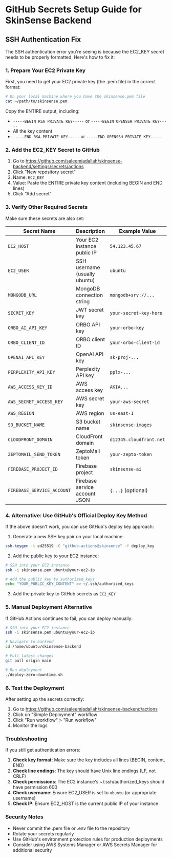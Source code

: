 # GitHub Secrets Setup Guide for SkinSense Backend

## SSH Authentication Fix

The SSH authentication error you're seeing is because the EC2_KEY secret needs to be properly formatted. Here's how to fix it:

### 1. Prepare Your EC2 Private Key

First, you need to get your EC2 private key (the .pem file) in the correct format:

```bash
# On your local machine where you have the skinsense.pem file
cat ~/path/to/skinsense.pem
```

Copy the ENTIRE output, including:
- `-----BEGIN RSA PRIVATE KEY-----` or `-----BEGIN OPENSSH PRIVATE KEY-----`
- All the key content
- `-----END RSA PRIVATE KEY-----` or `-----END OPENSSH PRIVATE KEY-----`

### 2. Add the EC2_KEY Secret to GitHub

1. Go to https://github.com/saleemjadallah/skinsense-backend/settings/secrets/actions
2. Click "New repository secret"
3. Name: `EC2_KEY`
4. Value: Paste the ENTIRE private key content (including BEGIN and END lines)
5. Click "Add secret"

### 3. Verify Other Required Secrets

Make sure these secrets are also set:

| Secret Name | Description | Example Value |
|------------|-------------|---------------|
| `EC2_HOST` | Your EC2 instance public IP | `54.123.45.67` |
| `EC2_USER` | SSH username (usually ubuntu) | `ubuntu` |
| `MONGODB_URL` | MongoDB connection string | `mongodb+srv://...` |
| `SECRET_KEY` | JWT secret key | `your-secret-key-here` |
| `ORBO_AI_API_KEY` | ORBO API key | `your-orbo-key` |
| `ORBO_CLIENT_ID` | ORBO client ID | `your-orbo-client-id` |
| `OPENAI_API_KEY` | OpenAI API key | `sk-proj-...` |
| `PERPLEXITY_API_KEY` | Perplexity API key | `pplx-...` |
| `AWS_ACCESS_KEY_ID` | AWS access key | `AKIA...` |
| `AWS_SECRET_ACCESS_KEY` | AWS secret key | `your-aws-secret` |
| `AWS_REGION` | AWS region | `us-east-1` |
| `S3_BUCKET_NAME` | S3 bucket name | `skinsense-images` |
| `CLOUDFRONT_DOMAIN` | CloudFront domain | `d12345.cloudfront.net` |
| `ZEPTOMAIL_SEND_TOKEN` | ZeptoMail token | `your-zepto-token` |
| `FIREBASE_PROJECT_ID` | Firebase project | `skinsense-ai` |
| `FIREBASE_SERVICE_ACCOUNT` | Firebase service account JSON | `{...}` (optional) |

### 4. Alternative: Use GitHub's Official Deploy Key Method

If the above doesn't work, you can use GitHub's deploy key approach:

1. Generate a new SSH key pair on your local machine:
```bash
ssh-keygen -t ed25519 -C "github-actions@skinsense" -f deploy_key
```

2. Add the public key to your EC2 instance:
```bash
# SSH into your EC2 instance
ssh -i skinsense.pem ubuntu@your-ec2-ip

# Add the public key to authorized_keys
echo "YOUR_PUBLIC_KEY_CONTENT" >> ~/.ssh/authorized_keys
```

3. Add the private key to GitHub secrets as `EC2_KEY`

### 5. Manual Deployment Alternative

If GitHub Actions continues to fail, you can deploy manually:

```bash
# SSH into your EC2 instance
ssh -i skinsense.pem ubuntu@your-ec2-ip

# Navigate to backend
cd /home/ubuntu/skinsense-backend

# Pull latest changes
git pull origin main

# Run deployment
./deploy-zero-downtime.sh
```

### 6. Test the Deployment

After setting up the secrets correctly:

1. Go to https://github.com/saleemjadallah/skinsense-backend/actions
2. Click on "Simple Deployment" workflow
3. Click "Run workflow" > "Run workflow"
4. Monitor the logs

### Troubleshooting

If you still get authentication errors:

1. **Check key format**: Make sure the key includes all lines (BEGIN, content, END)
2. **Check line endings**: The key should have Unix line endings (LF, not CRLF)
3. **Check permissions**: The EC2 instance's ~/.ssh/authorized_keys should have permission 600
4. **Check username**: Ensure EC2_USER is set to `ubuntu` (or appropriate username)
5. **Check IP**: Ensure EC2_HOST is the current public IP of your instance

### Security Notes

- Never commit the .pem file or .env file to the repository
- Rotate your secrets regularly
- Use GitHub's environment protection rules for production deployments
- Consider using AWS Systems Manager or AWS Secrets Manager for additional security